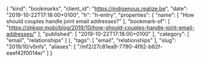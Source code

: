 {
  "kind": "bookmarks",
  "client_id": "https://indigenous.realize.be",
  "date": "2019-10-22T17:18:00+0100",
  "h": "h-entry",
  "properties": {
    "name": [
      "How should couples handle joint email addresses?"
    ],
    "bookmark-of": [
      "https://shkspr.mobi/blog/2019/10/how-should-couples-handle-joint-email-addresses/"
    ],
    "published": [
      "2019-10-22T17:18:00+0100"
    ],
    "category": [
      "email",
      "relationships"
    ]
  },
  "tags": [
    "email",
    "relationships"
  ],
  "slug": "2019/10/v5nfs",
  "aliases": [
    "/mf2/27c81ea9-7790-4f92-b62f-eaef42f0014e/"
  ]
}
